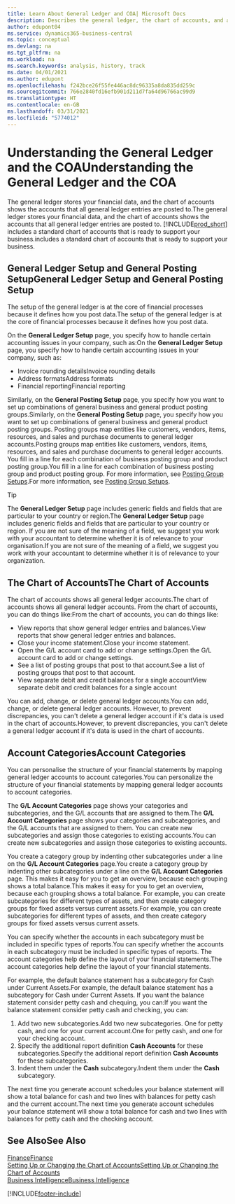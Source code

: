 ```yaml
---
title: Learn About General Ledger and COA| Microsoft Docs
description: Describes the general ledger, the chart of accounts, and account categories.
author: edupont04
ms.service: dynamics365-business-central
ms.topic: conceptual
ms.devlang: na
ms.tgt_pltfrm: na
ms.workload: na
ms.search.keywords: analysis, history, track
ms.date: 04/01/2021
ms.author: edupont
ms.openlocfilehash: f242bce26f55fe446ac8dc96335a8da835dd259c
ms.sourcegitcommit: 766e2840fd16efb901d211d7fa64d96766ac99d9
ms.translationtype: HT
ms.contentlocale: en-GB
ms.lasthandoff: 03/31/2021
ms.locfileid: "5774012"
---
```

# <a name="understanding-the-general-ledger-and-the-coa"></a><span data-ttu-id="ca1a3-103">Understanding the General Ledger and the COA</span><span class="sxs-lookup"><span data-stu-id="ca1a3-103">Understanding the General Ledger and the COA</span></span>

<span data-ttu-id="ca1a3-104">The general ledger stores your financial data, and the chart of accounts shows the accounts that all general ledger entries are posted to.</span><span class="sxs-lookup"><span data-stu-id="ca1a3-104">The general ledger stores your financial data, and the chart of accounts shows the accounts that all general ledger entries are posted to.</span></span> [!INCLUDE[prod_short](includes/prod_short.md)] <span data-ttu-id="ca1a3-105">includes a standard chart of accounts that is ready to support your business.</span><span class="sxs-lookup"><span data-stu-id="ca1a3-105">includes a standard chart of accounts that is ready to support your business.</span></span>

## <a name="general-ledger-setup-and-general-posting-setup"></a><span data-ttu-id="ca1a3-106">General Ledger Setup and General Posting Setup</span><span class="sxs-lookup"><span data-stu-id="ca1a3-106">General Ledger Setup and General Posting Setup</span></span>

<span data-ttu-id="ca1a3-107">The setup of the general ledger is at the core of financial processes because it defines how you post data.</span><span class="sxs-lookup"><span data-stu-id="ca1a3-107">The setup of the general ledger is at the core of financial processes because it defines how you post data.</span></span>  

<span data-ttu-id="ca1a3-108">On the **General Ledger Setup** page, you specify how to handle certain accounting issues in your company, such as:</span><span class="sxs-lookup"><span data-stu-id="ca1a3-108">On the **General Ledger Setup** page, you specify how to handle certain accounting issues in your company, such as:</span></span>  

* <span data-ttu-id="ca1a3-109">Invoice rounding details</span><span class="sxs-lookup"><span data-stu-id="ca1a3-109">Invoice rounding details</span></span>  
* <span data-ttu-id="ca1a3-110">Address formats</span><span class="sxs-lookup"><span data-stu-id="ca1a3-110">Address formats</span></span>  
* <span data-ttu-id="ca1a3-111">Financial reporting</span><span class="sxs-lookup"><span data-stu-id="ca1a3-111">Financial reporting</span></span>  

<span data-ttu-id="ca1a3-112">Similarly, on the **General Posting Setup** page, you specify how you want to set up combinations of general business and general product posting groups.</span><span class="sxs-lookup"><span data-stu-id="ca1a3-112">Similarly, on the **General Posting Setup** page, you specify how you want to set up combinations of general business and general product posting groups.</span></span> <span data-ttu-id="ca1a3-113">Posting groups map entities like customers, vendors, items, resources, and sales and purchase documents to general ledger accounts.</span><span class="sxs-lookup"><span data-stu-id="ca1a3-113">Posting groups map entities like customers, vendors, items, resources, and sales and purchase documents to general ledger accounts.</span></span> <span data-ttu-id="ca1a3-114">You fill in a line for each combination of business posting group and product posting group.</span><span class="sxs-lookup"><span data-stu-id="ca1a3-114">You fill in a line for each combination of business posting group and product posting group.</span></span> <span data-ttu-id="ca1a3-115">For more information, see [Posting Group Setups](finance-posting-groups.md).</span><span class="sxs-lookup"><span data-stu-id="ca1a3-115">For more information, see [Posting Group Setups](finance-posting-groups.md).</span></span>  

> [!TIP]
> <span data-ttu-id="ca1a3-116">The **General Ledger Setup** page includes generic fields and fields that are particular to your country or region.</span><span class="sxs-lookup"><span data-stu-id="ca1a3-116">The **General Ledger Setup** page includes generic fields and fields that are particular to your country or region.</span></span> <span data-ttu-id="ca1a3-117">If you are not sure of the meaning of a field, we suggest you work with your accountant to determine whether it is of relevance to your organisation.</span><span class="sxs-lookup"><span data-stu-id="ca1a3-117">If you are not sure of the meaning of a field, we suggest you work with your accountant to determine whether it is of relevance to your organization.</span></span>  

## <a name="the-chart-of-accounts"></a><span data-ttu-id="ca1a3-118">The Chart of Accounts</span><span class="sxs-lookup"><span data-stu-id="ca1a3-118">The Chart of Accounts</span></span>

<span data-ttu-id="ca1a3-119">The chart of accounts shows all general ledger accounts.</span><span class="sxs-lookup"><span data-stu-id="ca1a3-119">The chart of accounts shows all general ledger accounts.</span></span> <span data-ttu-id="ca1a3-120">From the chart of accounts, you can do things like:</span><span class="sxs-lookup"><span data-stu-id="ca1a3-120">From the chart of accounts, you can do things like:</span></span>  

* <span data-ttu-id="ca1a3-121">View reports that show general ledger entries and balances.</span><span class="sxs-lookup"><span data-stu-id="ca1a3-121">View reports that show general ledger entries and balances.</span></span>  
* <span data-ttu-id="ca1a3-122">Close your income statement.</span><span class="sxs-lookup"><span data-stu-id="ca1a3-122">Close your income statement.</span></span>  
* <span data-ttu-id="ca1a3-123">Open the G/L account card to add or change settings.</span><span class="sxs-lookup"><span data-stu-id="ca1a3-123">Open the G/L account card to add or change settings.</span></span>  
* <span data-ttu-id="ca1a3-124">See a list of posting groups that post to that account.</span><span class="sxs-lookup"><span data-stu-id="ca1a3-124">See a list of posting groups that post to that account.</span></span>
* <span data-ttu-id="ca1a3-125">View separate debit and credit balances for a single account</span><span class="sxs-lookup"><span data-stu-id="ca1a3-125">View separate debit and credit balances for a single account</span></span>  

<span data-ttu-id="ca1a3-126">You can add, change, or delete general ledger accounts.</span><span class="sxs-lookup"><span data-stu-id="ca1a3-126">You can add, change, or delete general ledger accounts.</span></span> <span data-ttu-id="ca1a3-127">However, to prevent discrepancies, you can't delete a general ledger account if it's data is used in the chart of accounts.</span><span class="sxs-lookup"><span data-stu-id="ca1a3-127">However, to prevent discrepancies, you can't delete a general ledger account if it's data is used in the chart of accounts.</span></span>  

## <a name="account-categories"></a><span data-ttu-id="ca1a3-128">Account Categories</span><span class="sxs-lookup"><span data-stu-id="ca1a3-128">Account Categories</span></span>

<span data-ttu-id="ca1a3-129">You can personalise the structure of your financial statements by mapping general ledger accounts to account categories.</span><span class="sxs-lookup"><span data-stu-id="ca1a3-129">You can personalize the structure of your financial statements by mapping general ledger accounts to account categories.</span></span>  

<span data-ttu-id="ca1a3-130">The **G/L Account Categories** page shows your categories and subcategories, and the G/L accounts that are assigned to them.</span><span class="sxs-lookup"><span data-stu-id="ca1a3-130">The **G/L Account Categories** page shows your categories and subcategories, and the G/L accounts that are assigned to them.</span></span> <span data-ttu-id="ca1a3-131">You can create new subcategories and assign those categories to existing accounts.</span><span class="sxs-lookup"><span data-stu-id="ca1a3-131">You can create new subcategories and assign those categories to existing accounts.</span></span>  

<span data-ttu-id="ca1a3-132">You create a category group by indenting other subcategories under a line on the **G/L Account Categories** page.</span><span class="sxs-lookup"><span data-stu-id="ca1a3-132">You create a category group by indenting other subcategories under a line on the **G/L Account Categories** page.</span></span> <span data-ttu-id="ca1a3-133">This makes it easy for you to get an overview, because each grouping shows a total balance.</span><span class="sxs-lookup"><span data-stu-id="ca1a3-133">This makes it easy for you to get an overview, because each grouping shows a total balance.</span></span> <span data-ttu-id="ca1a3-134">For example, you can create subcategories for different types of assets, and then create category groups for fixed assets versus current assets.</span><span class="sxs-lookup"><span data-stu-id="ca1a3-134">For example, you can create subcategories for different types of assets, and then create category groups for fixed assets versus current assets.</span></span>  

<span data-ttu-id="ca1a3-135">You can specify whether the accounts in each subcategory must be included in specific types of reports.</span><span class="sxs-lookup"><span data-stu-id="ca1a3-135">You can specify whether the accounts in each subcategory must be included in specific types of reports.</span></span> <span data-ttu-id="ca1a3-136">The account categories help define the layout of your financial statements.</span><span class="sxs-lookup"><span data-stu-id="ca1a3-136">The account categories help define the layout of your financial statements.</span></span>  

<span data-ttu-id="ca1a3-137">For example, the default balance statement has a subcategory for Cash under Current Assets.</span><span class="sxs-lookup"><span data-stu-id="ca1a3-137">For example, the default balance statement has a subcategory for Cash under Current Assets.</span></span> <span data-ttu-id="ca1a3-138">If you want the balance statement consider petty cash and chequing, you can:</span><span class="sxs-lookup"><span data-stu-id="ca1a3-138">If you want the balance statement consider petty cash and checking, you can:</span></span>  

1. <span data-ttu-id="ca1a3-139">Add two new subcategories.</span><span class="sxs-lookup"><span data-stu-id="ca1a3-139">Add two new subcategories.</span></span> <span data-ttu-id="ca1a3-140">One for petty cash, and one for your current account.</span><span class="sxs-lookup"><span data-stu-id="ca1a3-140">One for petty cash, and one for your checking account.</span></span>  
2. <span data-ttu-id="ca1a3-141">Specify the additional report definition **Cash Accounts** for these subcategories.</span><span class="sxs-lookup"><span data-stu-id="ca1a3-141">Specify the additional report definition **Cash Accounts** for these subcategories.</span></span>  
3. <span data-ttu-id="ca1a3-142">Indent them under the **Cash** subcategory.</span><span class="sxs-lookup"><span data-stu-id="ca1a3-142">Indent them under the **Cash** subcategory.</span></span>  

<span data-ttu-id="ca1a3-143">The next time you generate account schedules your balance statement will show a total balance for cash and two lines with balances for petty cash and the current account.</span><span class="sxs-lookup"><span data-stu-id="ca1a3-143">The next time you generate account schedules your balance statement will show a total balance for cash and two lines with balances for petty cash and the checking account.</span></span>  

## <a name="see-also"></a><span data-ttu-id="ca1a3-144">See Also</span><span class="sxs-lookup"><span data-stu-id="ca1a3-144">See Also</span></span>

[<span data-ttu-id="ca1a3-145">Finance</span><span class="sxs-lookup"><span data-stu-id="ca1a3-145">Finance</span></span>](finance.md)  
[<span data-ttu-id="ca1a3-146">Setting Up or Changing the Chart of Accounts</span><span class="sxs-lookup"><span data-stu-id="ca1a3-146">Setting Up or Changing the Chart of Accounts</span></span>](finance-setup-chart-accounts.md)  
[<span data-ttu-id="ca1a3-147">Business Intelligence</span><span class="sxs-lookup"><span data-stu-id="ca1a3-147">Business Intelligence</span></span>](bi.md)  


[!INCLUDE[footer-include](includes/footer-banner.md)]